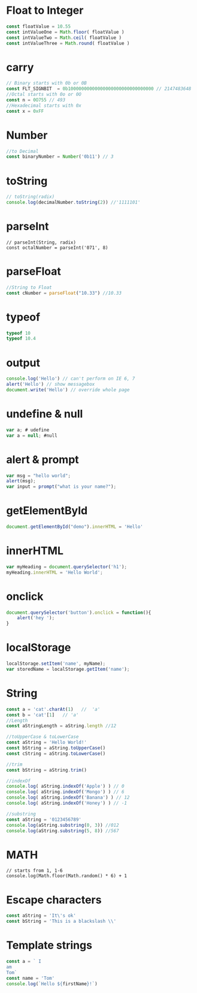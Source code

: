 # Float to Integer
```javascript
const floatValue = 10.55
const intValueOne = Math.floor( floatValue ) 
const intValueTwo = Math.ceil( floatValue )
const intValueThree = Math.round( floatValue )
```
# carry
```javascript
// Binary starts with 0b or 0B
const FLT_SIGNBIT  = 0b10000000000000000000000000000000 // 2147483648
//Octal starts with 0o or 0O
const n = 0O755 // 493
//Hexadecimal starts with 0x
const x = 0xFF
```
# Number
```javascript
//to Decimal
const binaryNumber = Number('0b11') // 3
```
# toString
```javascript
// toString(radix)
console.log(decimalNumber.toString(2)) //'1111101'
```
# parseInt
```javscript
// parseInt(String, radix)
const octalNumber = parseInt('071', 8)
```
# parseFloat
```javascript
//String to Float
const cNumber = parseFloat("10.33") //10.33
```
# typeof
```javascript
typeof 10
typeof 10.4
```
# output
```javascript
console.log('Hello') // can't perform on IE 6, 7
alert('Hello') // show messagebox
document.write('Hello') // override whole page 
```
# undefine & null
```javascript
var a; # udefine
var a = null; #null
```
# alert & prompt
```javascript
var msg = "hello world";
alert(msg);
var input = prompt("what is your name?");
```
# getElementById
```javascript
document.getElementById("demo").innerHTML = 'Hello'
```
# innerHTML
```javascript
var myHeading = document.querySelector('h1');
myHeading.innerHTML = 'Hello World';
```
# onclick
```javascript
document.querySelector('button').onclick = function(){
	alert('hey ');
}
```
# localStorage 
```javascript
localStorage.setItem('name', myName);
var storedName = localStorage.getItem('name');
```
# String 
```javascript
const a = 'cat'.charAt(1)   //  'a'
const b = 'cat'[1]   // 'a'
//Length
const aStringLength = aString.length //12

//toUpperCase & toLowerCase
const aString = 'Hello World!'
const bString = aString.toUpperCase()
const cString = aString.toLowerCase()

//trim
const bString = aString.trim()

//indexOf
console.log( aString.indexOf('Apple') ) // 0
console.log( aString.indexOf('Mongo') ) // 6
console.log( aString.indexOf('Banana') ) // 12
console.log( aString.indexOf('Honey') ) // -1

//substring
const aString = '0123456789'
console.log(aString.substring(0, 3)) //012
console.log(aString.substring(5, 8)) //567
```
# MATH
```javscript
// starts from 1, 1-6
console.log(Math.floor(Math.random() * 6) + 1
```
# Escape characters
```javascript
const aString = 'It\'s ok'
const bString = 'This is a blackslash \\'
```
# Template strings
```javascript
const a = ` I 
am
Tom`
const name = 'Tom'
console.log(`Hello ${firstName}!`)
```
# 
